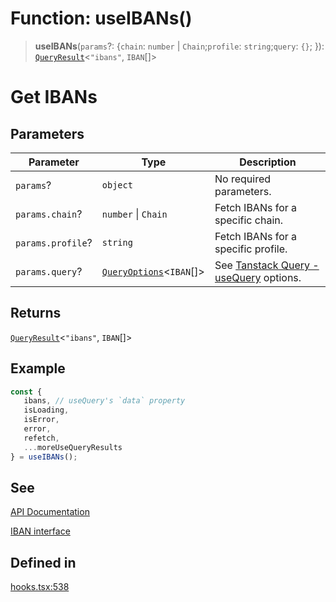 # Function: useIBANs()

> **useIBANs**(`params`?: \{`chain`: `number` \| `Chain`;`profile`: `string`;`query`: `{}`; \}): [`QueryResult`](/docs/packages/sdk-react-provider/type-aliases/QueryResult.md)\<`"ibans"`, `IBAN`[]\>

# Get IBANs

## Parameters

| Parameter | Type | Description |
| ------ | ------ | ------ |
| `params`? | `object` | No required parameters. |
| `params.chain`? | `number` \| `Chain` | Fetch IBANs for a specific chain. |
| `params.profile`? | `string` | Fetch IBANs for a specific profile. |
| `params.query`? | [`QueryOptions`](/docs/packages/sdk-react-provider/type-aliases/QueryOptions.md)\<`IBAN`[]\> | See [Tanstack Query - useQuery](https://tanstack.com/query/latest/docs/framework/react/reference/useQuery) options. |

## Returns

[`QueryResult`](/docs/packages/sdk-react-provider/type-aliases/QueryResult.md)\<`"ibans"`, `IBAN`[]\>

## Example

```ts
const {
   ibans, // useQuery's `data` property
   isLoading,
   isError,
   error,
   refetch,
   ...moreUseQueryResults
} = useIBANs();
```

## See

[API Documentation](https://monerium.dev/api-docs-v2#tag/ibans/operation/ibans)

[IBAN interface](https://github.com/monerium/js-monorepo/blob/main/packages/sdk/docs/generated/interfaces/IBAN.md)

## Defined in

[hooks.tsx:538](https://github.com/monerium/js-monorepo/blob/main/packages/sdk-react-provider/src/lib/hooks.tsx#L538)
